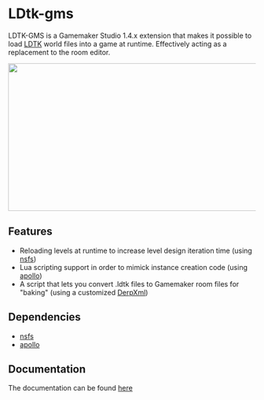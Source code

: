 # LDtk-gms
LDTK-GMS is a Gamemaker Studio 1.4.x extension that makes it possible to load [LDTK](https://ldtk.io/")
world files into a game at runtime. Effectively acting as a replacement to the room editor.

[<img src="https://img.youtube.com/vi/iGASs6KwU2M?si=nmFCrBmMHERrQHcl/hqdefault.jpg" width="600" height="300"
/>](https://www.youtube.com/embed/iGASs6KwU2M?si=nmFCrBmMHERrQHcl)

## Features
- Reloading levels at runtime to increase level design iteration time (using [nsfs](https://yellowafterlife.itch.io/gamemaker-nsfs))
- Lua scripting support in order to mimick instance creation code (using [apollo](https://yellowafterlife.itch.io/gamemaker-lua))
- A script that lets you convert .ldtk files to Gamemaker room files for "baking" (using a customized [DerpXml](https://github.com/patrickgh3/DerpXml))

## Dependencies
- [nsfs](https://yellowafterlife.itch.io/gamemaker-nsfs)
- [apollo](https://yellowafterlife.itch.io/gamemaker-lua)

## Documentation
The documentation can be found [here](https://synthasmagoria.github.io/LDtk-GMS/)